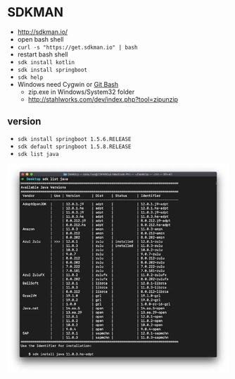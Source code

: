 # SDKMAN
* http://sdkman.io/
* open bash shell
* `curl -s "https://get.sdkman.io" | bash`
* restart bash shell
* `sdk install kotlin`
* `sdk install springboot`
* `sdk help`
* Windows need Cygwin or [Git Bash](https://git-scm.com)
  * zip.exe in Windows/System32 folder
  * http://stahlworks.com/dev/index.php?tool=zipunzip

## version
* `sdk install springboot 1.5.6.RELEASE`
* `sdk default springboot 1.5.8.RELEASE`
* `sdk list java`
<img src="images/sdkman.webp" alt="sdkman" />
